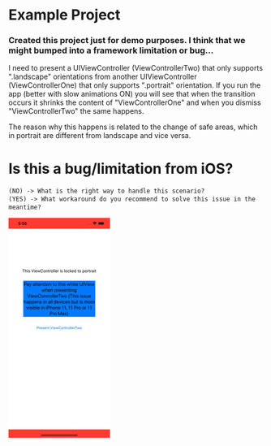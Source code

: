 # Example Project

### Created this project just for demo purposes. I think that we might bumped into a framework limitation or bug...

I need to present a UIViewController (ViewControllerTwo) that only supports ".landscape" orientations from another UIViewController (ViewControllerOne) that only supports ".portrait" orientation. If you run the app (better with slow animations ON) you will see that when the transition occurs it shrinks the content of "ViewControllerOne" and when you dismiss "ViewControllerTwo" the same happens.

The reason why this happens is related to the change of safe areas, which in portrait are different from landscape and vice versa.

# Is this a bug/limitation from iOS?
    (NO) -> What is the right way to handle this scenario?
    (YES) -> What workaround do you recommend to solve this issue in the meantime?

![](ExampleProjectGIF.gif)
